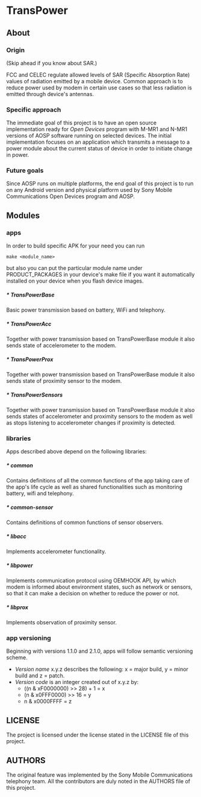 # TransPower

## About

### Origin
(Skip ahead if you know about SAR.)

FCC and CELEC regulate allowed levels of SAR (Specific Absorption Rate) values of
radiation emitted by a mobile device. Common approach is to reduce power used by
modem in certain use cases so that less radiation is emitted through device's
antennas.

### Specific approach
The immediate goal of this project is to have an open source implementation ready
for *Open Devices* program with M-MR1 and N-MR1 versions of AOSP software running
on selected devices. The initial implementation focuses on an application which
transmits a message to a power module about the current status of device in
order to initiate change in power.

### Future goals
Since AOSP runs on multiple platforms, the end goal of this project is to run on
any Android version and physical platform used by Sony Mobile Communications Open
Devices program and AOSP.

## Modules

### apps
In order to build specific APK for your need you can run

    make <module_name>

but also you can put the particular module name under PRODUCT_PACKAGES
in your device's make file if you want it automatically installed on your
device when you flash device images.

##### * TransPowerBase
Basic power transmission based on battery, WiFi and telephony.

##### * TransPowerAcc
Together with power transmission based on TransPowerBase module it also sends
state of accelerometer to the modem.

##### * TransPowerProx
Together with power transmission based on TransPowerBase module it also sends
state of proximity sensor to the modem.

##### * TransPowerSensors
Together with power transmission based on TransPowerBase module it also sends
states of accelerometer and proximity sensors to the modem as well as stops
listening to accelerometer changes if proximity is detected.

### libraries

Apps described above depend on the following libraries:
##### * common
Contains definitions of all the common functions of the app taking care of the
app's life cycle as well as shared functionalities such as monitoring battery,
wifi and telephony.

##### * common-sensor
Contains definitions of common functions of sensor observers.

##### * libacc
Implements accelerometer functionality.

##### * libpower
Implements communication protocol using OEMHOOK API, by which modem is
informed about environment states, such as network or sensors, so that
it can make a decision on whether to reduce the power or not.

##### * libprox
Implements observation of proximity sensor.

### app versioning
Beginning with versions 1.1.0 and 2.1.0, apps will follow semantic versioning scheme.
- *Version name* x.y.z describes the following: x = major build, y = minor build and z = patch.
- *Version code* is an integer created out of x.y.z by:
  - ((n & xF0000000) >> 28) + 1 = x
  - (n & x0FFF0000) >> 16 = y
  - n & x0000FFFF = z

## LICENSE
The project is licensed under the license stated in the LICENSE file of this project.

## AUTHORS
The original feature was implemented by the Sony Mobile Communications telephony
team. All the contributors are duly noted in the AUTHORS file of this project.
